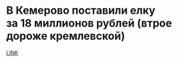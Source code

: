# В Кемерово поставили елку за 18 миллионов рублей (втрое дороже кремлевской)



[LINK](https://varlamov.ru/3684530.html)
